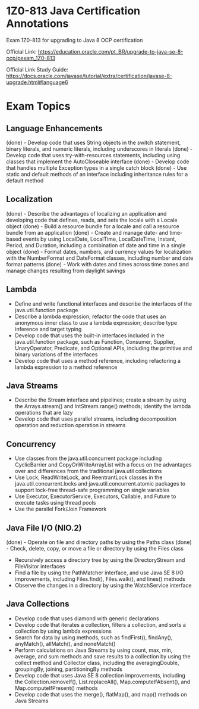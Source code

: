 # 1Z0-813 Java Certification Annotations
Exam 1Z0-813 for upgrading to Java 8 OCP certification

Official Link: https://education.oracle.com/pt_BR/upgrade-to-java-se-8-ocp/pexam_1Z0-813

Official Link Study Guide: https://docs.oracle.com/javase/tutorial/extra/certification/javase-8-upgrade.html#language6

# Exam Topics

## Language Enhancements
(done) - Develop code that uses String objects in the switch statement, binary literals, and numeric literals, including underscores in literals
(done) - Develop code that uses try-with-resources statements, including using classes that implement the AutoCloseable interface
(done) - Develop code that handles multiple Exception types in a single catch block
(done) - Use static and default methods of an interface including inheritance rules for a default method

## Localization
(done) - Describe the advantages of localizing an application and developing code that defines, reads, and sets the locale with a Locale object
(done) - Build a resource bundle for a locale and call a resource bundle from an application
(done) - Create and manage date- and time-based events by using LocalDate, LocalTime, LocalDateTime, Instant, Period, and Duration, including a combination of date and time in a single object
(done) - Format dates, numbers, and currency values for localization with the NumberFormat and DateFormat classes, including number and date format patterns
(done) - Work with dates and times across time zones and manage changes resulting from daylight savings

## Lambda
- Define and write functional interfaces and describe the interfaces of the java.util.function package
- Describe a lambda expression; refactor the code that uses an anonymous inner class to use a lambda expression; describe type inference and target typing
- Develop code that uses the built-in interfaces included in the java.util.function package, such as Function, Consumer, Supplier, UnaryOperator, Predicate, and Optional APIs, including the primitive and binary variations of the interfaces
- Develop code that uses a method reference, including refactoring a lambda expression to a method reference

## Java Streams
- Describe the Stream interface and pipelines; create a stream by using the Arrays.stream() and  IntStream.range() methods; identify the lambda operations that are lazy
- Develop code that uses parallel streams, including decomposition operation and reduction operation in streams

## Concurrency
- Use classes from the java.util.concurrent package including CyclicBarrier and CopyOnWriteArrayList with a focus on the advantages over and differences from the traditional java.util collections
- Use Lock, ReadWriteLock, and ReentrantLock classes in the java.util.concurrent.locks and java.util.concurrent.atomic packages to support lock-free thread-safe programming on single variables
- Use Executor, ExecutorService, Executors, Callable, and Future to execute tasks using thread pools
- Use the parallel Fork/Join Framework

## Java File I/O (NIO.2)
(done) - Operate on file and directory paths by using the Paths class
(done) - Check, delete, copy, or move a file or directory by using the Files class
- Recursively access a directory tree by using the DirectoryStream and FileVisitor interfaces
- Find a file by using the PathMatcher interface, and use Java SE 8 I/O improvements, including Files.find(), Files.walk(), and lines() methods
- Observe the changes in a directory by using the WatchService interface

## Java Collections
- Develop code that uses diamond with generic declarations
- Develop code that iterates a collection, filters a collection, and sorts a collection by using lambda expressions
- Search for data by using methods, such as findFirst(), findAny(), anyMatch(), allMatch(), and noneMatch()
- Perform calculations on Java Streams by using count, max, min, average, and sum methods and save results to a collection by using the collect method and Collector class, including the averagingDouble, groupingBy, joining, partitioningBy methods
- Develop code that uses Java SE 8 collection improvements, including the Collection.removeIf(), List.replaceAll(), Map.computeIfAbsent(), and Map.computeIfPresent() methods
- Develop  code that uses the merge(), flatMap(), and map() methods on Java Streams